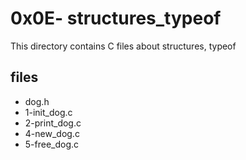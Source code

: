 # 0x0E- structures_typeof

This directory contains C files about structures, typeof

## files

* dog.h
* 1-init_dog.c
* 2-print_dog.c
* 4-new_dog.c
* 5-free_dog.c
